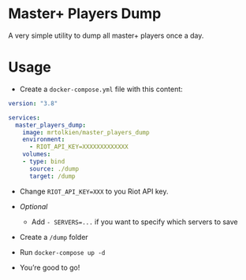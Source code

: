 # Master+ Players Dump
A very simple utility to dump all master+ players once a day.

# Usage
- Create a `docker-compose.yml` file with this content:

```yaml
version: "3.8"

services:
  master_players_dump:
    image: mrtolkien/master_players_dump
    environment:
      - RIOT_API_KEY=XXXXXXXXXXXXX
    volumes:
    - type: bind
      source: ./dump
      target: /dump
```

- Change `RIOT_API_KEY=XXX` to you Riot API key.

- *Optional*
    - Add `- SERVERS=...` if you want to specify which servers to save

- Create a `/dump` folder

- Run `docker-compose up -d`

- You’re good to go!
